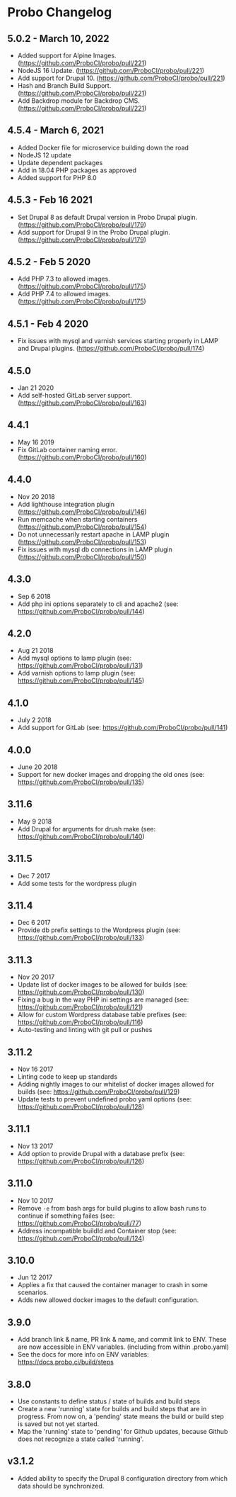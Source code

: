 # Probo Changelog

## 5.0.2 - March 10, 2022

- Added support for Alpine Images. (https://github.com/ProboCI/probo/pull/221)
- NodeJS 16 Update. (https://github.com/ProboCI/probo/pull/221)
- Add support for Drupal 10. (https://github.com/ProboCI/probo/pull/221)
- Hash and Branch Build Support. (https://github.com/ProboCI/probo/pull/221)
- Add Backdrop module for Backdrop CMS. (https://github.com/ProboCI/probo/pull/221)

## 4.5.4 - March 6, 2021

- Added Docker file for microservice building down the road
- NodeJS 12 update
- Update dependent packages
- Add in 18.04 PHP packages as approved
- Added support for PHP 8.0

## 4.5.3 - Feb 16 2021

- Set Drupal 8 as default Drupal version in Probo Drupal plugin. (https://github.com/ProboCI/probo/pull/179)
- Add support for Drupal 9 in the Probo Drupal plugin. (https://github.com/ProboCI/probo/pull/179)

## 4.5.2 - Feb 5 2020

- Add PHP 7.3 to allowed images. (https://github.com/ProboCI/probo/pull/175)
- Add PHP 7.4 to allowed images. (https://github.com/ProboCI/probo/pull/175)

## 4.5.1 - Feb 4 2020

- Fix issues with mysql and varnish services starting properly in LAMP and Drupal plugins. (https://github.com/ProboCI/probo/pull/174)

## 4.5.0

- Jan 21 2020
- Add self-hosted GitLab server support. (https://github.com/ProboCI/probo/pull/163)

## 4.4.1

- May 16 2019
- Fix GitLab container naming error. (https://github.com/ProboCI/probo/pull/160)

## 4.4.0

- Nov 20 2018
- Add lighthouse integration plugin (https://github.com/ProboCI/probo/pull/146)
- Run memcache when starting containers (https://github.com/ProboCI/probo/pull/154)
- Do not unnecessarily restart apache in LAMP plugin (https://github.com/ProboCI/probo/pull/153)
- Fix issues with mysql db connections in LAMP plugin (https://github.com/ProboCI/probo/pull/150)

## 4.3.0

- Sep 6 2018
- Add php ini options separately to cli and apache2 (see: https://github.com/ProboCI/probo/pull/144)

## 4.2.0

- Aug 21 2018
- Add mysql options to lamp plugin (see: https://github.com/ProboCI/probo/pull/131)
- Add varnish options to lamp plugin (see: https://github.com/ProboCI/probo/pull/145)

## 4.1.0

- July 2 2018
- Add support for GitLab (see: https://github.com/ProboCI/probo/pull/141)

## 4.0.0

- June 20 2018
- Support for new docker images and dropping the old ones (see: https://github.com/ProboCI/probo/pull/135)

## 3.11.6

- May 9 2018
- Add Drupal for arguments for drush make (see: https://github.com/ProboCI/probo/pull/140)

## 3.11.5

- Dec 7 2017
- Add some tests for the wordpress plugin

## 3.11.4

- Dec 6 2017
- Provide db prefix settings to the Wordpress plugin (see: https://github.com/ProboCI/probo/pull/133)

## 3.11.3

- Nov 20 2017
- Update list of docker images to be allowed for builds (see: https://github.com/ProboCI/probo/pull/130)
- Fixing a bug in the way PHP ini settings are managed (see: https://github.com/ProboCI/probo/pull/121)
- Allow for custom Wordpress database table prefixes (see: https://github.com/ProboCI/probo/pull/116)
- Auto-testing and linting with git pull or pushes

## 3.11.2

- Nov 16 2017
- Linting code to keep up standards
- Adding nightly images to our whitelist of docker images allowed for builds (see: https://github.com/ProboCI/probo/pull/129)
- Update tests to prevent undefined probo yaml options (see: https://github.com/ProboCI/probo/pull/128)

## 3.11.1

- Nov 13 2017
- Add option to provide Drupal with a database prefix (see: https://github.com/ProboCI/probo/pull/126)

## 3.11.0

- Nov 10 2017
- Remove `-e` from bash args for build plugins to allow bash runs to continue if something failes (see: https://github.com/ProboCI/probo/pull/77)
- Address incompatible buildId and Container stop (see: https://github.com/ProboCI/probo/pull/124)

## 3.10.0

- Jun 12 2017
- Applies a fix that caused the container manager to crash in some scenarios.
- Adds new allowed docker images to the default configuration.

## 3.9.0

- Add branch link & name, PR link & name, and commit link to ENV. These are now accessible in ENV variables. (including from within .probo.yaml)
- See the docs for more info on ENV variables: https://docs.probo.ci/build/steps

## 3.8.0

- Use constants to define status / state of builds and build steps
- Create a new 'running' state for builds and build steps that are in progress. From now on, a 'pending' state means the build or build step is saved but not yet started.
- Map the 'running' state to 'pending' for Github updates, because Github does not recognize a state called 'running'.

## v3.1.2

- Added ability to specify the Drupal 8 configuration directory from which data should be synchronized.

